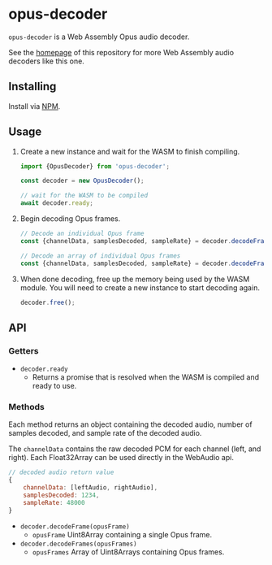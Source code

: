 # opus-decoder

`opus-decoder` is a Web Assembly Opus audio decoder.

See the [homepage](https://github.com/eshaz/wasm-audio-decoders) of this repository for more Web Assembly audio decoders like this one.

## Installing
Install via [NPM](https://www.npmjs.com/package/opus-decoder).

## Usage

1. Create a new instance and wait for the WASM to finish compiling. 

   ```javascript
   import {OpusDecoder} from 'opus-decoder';
   
   const decoder = new OpusDecoder();
   
   // wait for the WASM to be compiled
   await decoder.ready;
   ```

1. Begin decoding Opus frames.

   ```javascript  
   // Decode an individual Opus frame
   const {channelData, samplesDecoded, sampleRate} = decoder.decodeFrame(opusFrame);
   
   // Decode an array of individual Opus frames
   const {channelData, samplesDecoded, sampleRate} = decoder.decodeFrames(opusFrameArray);
   ```

1. When done decoding, free up the memory being used by the WASM module. You will need to create a new instance to start decoding again.

   ```javascript
   decoder.free();
   ```

## API

### Getters
* `decoder.ready`
  * Returns a promise that is resolved when the WASM is compiled and ready to use.

### Methods

Each method returns an object containing the decoded audio, number of samples decoded, and sample rate of the decoded audio.

The `channelData` contains the raw decoded PCM for each channel (left, and right). Each Float32Array can be used directly in the WebAudio api. 

```javascript
// decoded audio return value
{
    channelData: [leftAudio, rightAudio],
    samplesDecoded: 1234,
    sampleRate: 48000
}
```

* `decoder.decodeFrame(opusFrame)`
  * `opusFrame` Uint8Array containing a single Opus frame.
* `decoder.decodeFrames(opusFrames)`
  * `opusFrames` Array of Uint8Arrays containing Opus frames.
